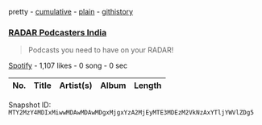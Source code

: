 pretty - [cumulative](/playlists/cumulative/37i9dQZF1DWY15miU785iI.md) - [plain](/playlists/plain/37i9dQZF1DWY15miU785iI) - [githistory](https://github.githistory.xyz/mackorone/spotify-playlist-archive/blob/main/playlists/plain/37i9dQZF1DWY15miU785iI)

### [RADAR Podcasters India](https://open.spotify.com/playlist/37i9dQZF1DWY15miU785iI)

> Podcasts you need to have on your RADAR!

[Spotify](https://open.spotify.com/user/spotify) - 1,107 likes - 0 song - 0 sec

| No. | Title | Artist(s) | Album | Length |
|---|---|---|---|---|

Snapshot ID: `MTY2MzY4MDIxMiwwMDAwMDAwMDgxMjgxYzA2MjEyMTE3MDEzM2VkNzAxYTljYWVlZDg5`
